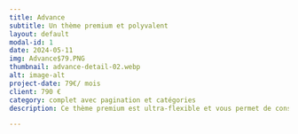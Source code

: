 ```yaml
---
title: Advance
subtitle: Un thème premium et polyvalent
layout: default
modal-id: 1
date: 2024-05-11
img: Advance$79.PNG
thumbnail: advance-detail-02.webp
alt: image-alt
project-date: 79€/ mois
client: 790 €
category: complet avec pagination et catégories
description: Ce thème premium est ultra-flexible et vous permet de construire des sites web marketing, des blogs complets, des portfolios et bien plus encore. Bénéficiez d'un design élégant, d'un code propre et d'une optimisation SEO pour une présence en ligne irréprochable. Ce thème haut de gamme vous offre une personnalisation infinie, une panoplie de fonctionnalités puissantes et un code optimisé pour la vitesse.

---
```

